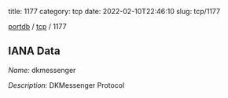 title: 1177
category: tcp
date: 2022-02-10T22:46:10
slug: tcp/1177

[portdb](/) / [tcp](/category/tcp.html) / 1177


## IANA Data

_Name:_ dkmessenger

_Description:_ DKMessenger Protocol

